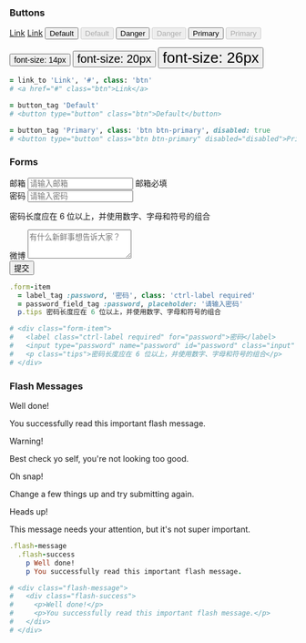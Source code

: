 ### Buttons

<div class="example clearfix">
  <p>
    <a href="#/styleguide/sass" class="btn">Link</a>
    <a href="#/styleguide/sass" class="btn" disabled="disabled">Link</a>
    <button type="button" class="btn">Default</button>
    <button type="button" class="btn" disabled="disabled">Default</button>
    <button type="button" class="btn btn-danger">Danger</button>
    <button type="button" class="btn btn-danger" disabled="disabled">Danger</button>
    <button type="button" class="btn btn-primary">Primary</button>
    <button type="button" class="btn btn-primary" disabled="disabled">Primary</button>
  </p>
  <p>
    <button type="button" class="btn" style="font-size: 14px">font-size: 14px</button>
    <button type="button" class="btn" style="font-size: 20px">font-size: 20px</button>
    <button type="button" class="btn" style="font-size: 26px">font-size: 26px</button>
  </p>
</div>

```ruby
= link_to 'Link', '#', class: 'btn'
# <a href="#" class="btn">Link</a>

= button_tag 'Default'
# <button type="button" class="btn">Default</button>

= button_tag 'Primary', class: 'btn btn-primary', disabled: true
# <button type="button" class="btn btn-primary" disabled="disabled">Primary</button>
```

### Forms

<div class="example clearfix">
  <div class="form-item">
    <label class="ctrl-label required" for="email">邮箱</label>
    <input type="text" name="email" id="email" class="input" placeholder="请输入邮箱" />
    <span class="error">邮箱必填</span>
  </div>

  <div class="form-item">
    <label class="ctrl-label required" for="password">密码</label>
    <input type="password" name="password" id="password" class="input" placeholder="请输入密码" />
    <p class="tips">密码长度应在 6 位以上，并使用数字、字母和符号的组合</p>
  </div>

  <div class="form-item">
    <label class="ctrl-label" for="weibo">微博</label>
    <textarea name="weibo" id="weibo" class="input" rows="3" placeholder="有什么新鲜事想告诉大家？"></textarea>
  </div>

  <div class="form-item">
    <button type="submit" class="btn">提交</button>
  </div>
</div>

```ruby
.form-item
  = label_tag :password, '密码', class: 'ctrl-label required'
  = password_field_tag :password, placeholder: '请输入密码'
  p.tips 密码长度应在 6 位以上，并使用数字、字母和符号的组合

# <div class="form-item">
#   <label class="ctrl-label required" for="password">密码</label>
#   <input type="password" name="password" id="password" class="input" placeholder="请输入密码" />
#   <p class="tips">密码长度应在 6 位以上，并使用数字、字母和符号的组合</p>
# </div>
```

### Flash Messages

<div class="example clearfix">
  <div class="flash-message">
    <div class="flash-success">
      <p>Well done!</p>
      <p>You successfully read this important flash message.</p>
    </div>
  </div>
  <div class="flash-message">
    <div class="flash-warning">
      <p>Warning!</p>
      <p>Best check yo self, you're not looking too good.</p>
    </div>
  </div>
  <div class="flash-message">
    <div class="flash-danger">
      <p>Oh snap!</p>
      <p>Change a few things up and try submitting again.</p>
    </div>
  </div>
  <div class="flash-message">
    <div class="flash-info">
      <p>Heads up!</p>
      <p>This message needs your attention, but it's not super important.</p>
    </div>
  </div>
</div>

```ruby
.flash-message
  .flash-success
    p Well done!
    p You successfully read this important flash message.

# <div class="flash-message">
#   <div class="flash-success">
#     <p>Well done!</p>
#     <p>You successfully read this important flash message.</p>
#   </div>
# </div>
```
